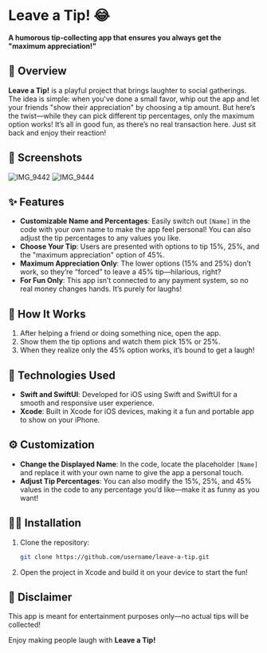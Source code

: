 # Leave a Tip! 😂

**A humorous tip-collecting app that ensures you always get the "maximum appreciation!"**

## 📖 Overview
**Leave a Tip!** is a playful project that brings laughter to social gatherings. The idea is simple: when you've done a small favor, whip out the app and let your friends "show their appreciation" by choosing a tip amount. But here’s the twist—while they can pick different tip percentages, only the maximum option works! It’s all in good fun, as there’s no real transaction here. Just sit back and enjoy their reaction!

## 📸 Screenshots

![IMG_9442](https://github.com/user-attachments/assets/08e98b1d-a3ca-44a0-a18c-225fa95b3814)
![IMG_9444](https://github.com/user-attachments/assets/78617a60-3dd7-49be-8168-469dd9997df9)

## ✨ Features
- **Customizable Name and Percentages**: Easily switch out `[Name]` in the code with your own name to make the app feel personal! You can also adjust the tip percentages to any values you like.
- **Choose Your Tip**: Users are presented with options to tip 15%, 25%, and the "maximum appreciation" option of 45%.
- **Maximum Appreciation Only**: The lower options (15% and 25%) don’t work, so they’re “forced” to leave a 45% tip—hilarious, right?
- **For Fun Only**: This app isn’t connected to any payment system, so no real money changes hands. It’s purely for laughs!

## 🎉 How It Works
1. After helping a friend or doing something nice, open the app.
2. Show them the tip options and watch them pick 15% or 25%.
3. When they realize only the 45% option works, it’s bound to get a laugh!

## 🚀 Technologies Used
- **Swift and SwiftUI**: Developed for iOS using Swift and SwiftUI for a smooth and responsive user experience.
- **Xcode**: Built in Xcode for iOS devices, making it a fun and portable app to show on your iPhone.

## ⚙️ Customization
- **Change the Displayed Name**: In the code, locate the placeholder `[Name]` and replace it with your own name to give the app a personal touch.
- **Adjust Tip Percentages**: You can also modify the 15%, 25%, and 45% values in the code to any percentage you’d like—make it as funny as you want!

## 🧑‍💻 Installation
1. Clone the repository:
   ```bash
   git clone https://github.com/username/leave-a-tip.git
2. Open the project in Xcode and build it on your device to start the fun!

## 🤔 Disclaimer
This app is meant for entertainment purposes only—no actual tips will be collected!

Enjoy making people laugh with **Leave a Tip!**
